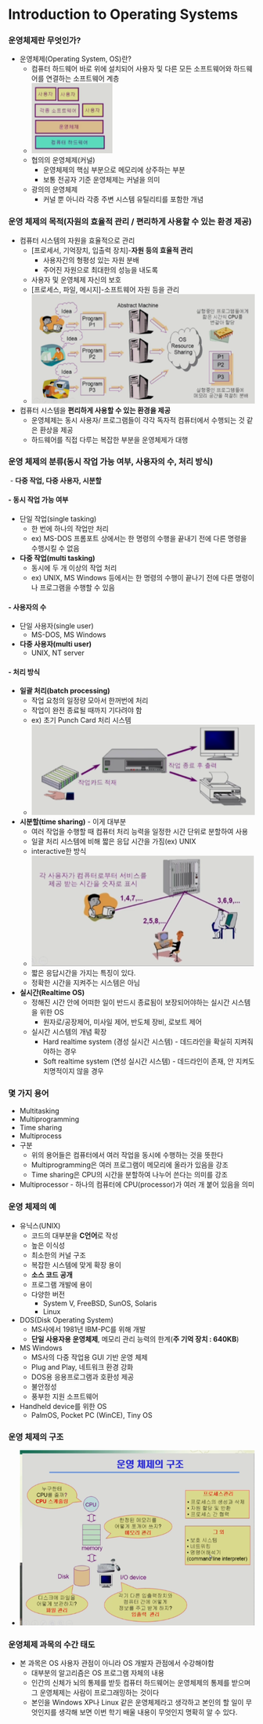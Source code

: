 # Introduction to Operating Systems

### 운영체제란 무엇인가?

- 운영체제(Operating System, OS)란?
  - 컴퓨터 하드웨어 바로 위에 설치되어 사용자 및 다른 모든 소프트웨어와
    하드웨어를 연결하는 소프트웨어 계층
  - ![image-20220923194128487](chap1.assets/image-20220923194128487.png)
  - 협의의 운영체제(커널)
    - 운영체제의 핵심 부분으로 메모리에 상주하는 부분
    - 보통 전공자 기준 운영체제는 커널을 의미
  - 광의의 운영체제
    - 커널 뿐 아니라 각종 주변 시스템 유틸리티를 포함한 개념

### 운영 체제의 목적(자원의 효율적 관리 / 편리하게 사용할 수 있는 환경 제공)

- 컴퓨터 시스템의 자원을 효율적으로 관리
  - [프로세서, 기억장치, 입출력 장치]-**자원 등의 효율적 관리**
    - 사용자간의 형평성 있는 자원 분배
    - 주어진 자원으로 최대한의 성능을 내도록
  - 사용자 및 운영체제 자신의 보호
  - [프로세스, 파일, 메시지]-소프트웨어 자원 등을 관리
  - ![image-20220923194427748](chap1.assets/image-20220923194427748.png)
- 컴퓨터 시스템을 **편리하게 사용할 수 있는 환경을 제공**
  - 운영체제는 동시 사용자/ 프로그램들이 각각 독자적 컴퓨터에서 수행되는 것 같은 환상을 제공
  - 하드웨어를 직접 다루는 복잡한 부분을 운영체제가 대행

### 운영 체제의 분류(동시 작업 가능 여부, 사용자의 수, 처리 방식)

​	- **다중 작업, 다중 사용자, 시분할**

#### - 동시 작업 가능 여부

- 단일 작업(single tasking)
  - 한 번에 하나의 작업만 처리
  - ex) MS-DOS 프롬포트 상에서는 한 명령의 수행을 끝내기 전에 다른 명령을 수행시킬 수 없음
- **다중 작업(multi tasking)**
  - 동시에 두 개 이상의 작업 처리
  - ex) UNIX, MS Windows 등에서는 한 명령의 수행이 끝나기 전에 다른 명령이나 프로그램을 수행할 수 있음

#### - 사용자의 수

- 단일 사용자(single user)
  - MS-DOS, MS Windows
- **다중 사용자(multi user)**
  - UNIX, NT server

#### - 처리 방식

- **일괄 처리(batch processing)**
  - 작업 요청의 일정량 모아서 한꺼번에 처리
  - 작업이 완전 종료될 때까지 기다려야 함
  - ex) 초기 Punch Card 처리 시스템
  - ![image-20220923195751739](chap1.assets/image-20220923195751739.png)
- **시분할(time sharing)** - 이게 대부분
  - 여러 작업을 수행할 때 컴퓨터 처리 능력을 일정한 시간 단위로 분할하여 사용
  - 일괄 처리 시스템에 비해 짧은 응답 시간을 가짐(ex) UNIX
  - interactive한 방식
  - ![image-20220924224749593](chap1.assets/image-20220924224749593.png)
  - 짧은 응답시간을 가지는 특징이 있다.
  - 정확한 시간을 지켜주는 시스템은 아님
- **실시간(Realtime OS)**
  - 정해진 시간 안에 어떠한 일이 반드시 종료됨이 보장되어야하는 실시간 시스템을 위한 OS
    - 원자로/공장제어, 미사일 제어, 반도체 장비, 로보트 제어
  - 실시간 시스템의 개념 확장
    - Hard realtime system (경성 실시간 시스템) - 데드라인을 확실히 지켜줘야하는 경우
    - Soft realtime system (연성 실시간 시스템) - 데드라인이 존재, 안 지켜도 치명적이지 않을 경우

### 몇 가지 용어

- Multitasking
- Multiprogramming
- Time sharing
- Multiprocess
- 구분
  - 위의 용어들은 컴퓨터에서 여러 작업을 동시에 수행하는 것을 뜻한다
  - Multiprogramming은 여러 프로그램이 메모리에 올라가 있음을 강조
  - Time sharing은 CPU의 시간을 분할하여 나누어 쓴다는 의미를 강조
- Multiprocessor - 하나의 컴퓨터에 CPU(processor)가 여러 개 붙어 있음을 의미

### 운영 체제의 예

- 유닉스(UNIX)
  - 코드의 대부분을 **C언어**로 작성
  - 높은 이식성
  - 최소한의 커널 구조
  - 복잡한 시스템에 맞게 확장 용이
  - **소스 코드 공개**
  - 프로그램 개발에 용이
  - 다양한 버전
    - System V, FreeBSD, SunOS, Solaris
    - Linux
- DOS(Disk Operating System)
  - MS사에서 1981년 IBM-PC를 위해 개발
  - **단일 사용자용 운영체제**, 메모리 관리 능력의 한계(**주 기억 장치 : 640KB**)
- MS Windows
  - MS사의 다중 작업용 GUI 기반 운영 체제
  - Plug and Play, 네트워크 환경 강화
  - DOS용 응용프로그램과 호환성 제공
  - 불안정성
  - 풍부한 지원 소프트웨어
- Handheld device를 위한 OS
  - PalmOS, Pocket PC (WinCE), Tiny OS

### 운영 체제의 구조

- ![image-20220924232511106](chap1.assets/image-20220924232511106.png)

### 운영체제 과목의 수간 태도

- 본 과목은 OS 사용자 관점이 아니라 OS 개발자 관점에서 수강해야함
  - 대부분의 알고리즘은 OS 프로그램 자체의 내용
  - 인간의 신체가 뇌의 통제를 받듯 컴퓨터 하드웨어는 운영체제의 통제를 받으며 그 운영체제는 사람이
    프로그래밍하는 것이다
  - 본인을 Windows XP나 Linux 같은 운영체제라고 생각하고 본인의 할 일이 무엇인지를 생각해 보면 이번 학기 배울 내용이 무엇인지 명확히 알 수 있다.



### 